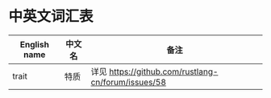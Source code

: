 # 中英文词汇表

English name            | 中文名            | 备注
-------------------     |------------      |------
trait                   | 特质              |详见 https://github.com/rustlang-cn/forum/issues/58
